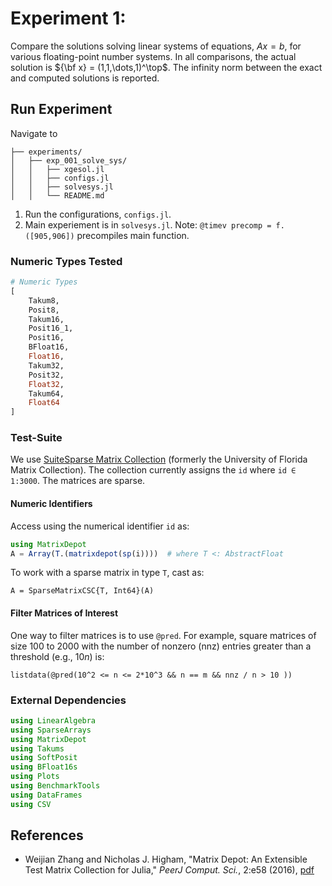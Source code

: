 # Experiment 1: 

Compare the solutions solving linear systems of equations, $Ax = b$, for various floating-point number systems.
In all comparisons, the actual solution is ${\bf x} = (1,1,\dots,1)^\top$.  The infinity norm between the exact 
and computed solutions is reported.

## Run Experiment

Navigate to 

```
├── experiments/
│   ├── exp_001_solve_sys/
│   │   ├── xgesol.jl
│   │   ├── configs.jl
│   │   ├── solvesys.jl
│   │   └── README.md
```

1. Run the configurations, `configs.jl`.
2. Main experiement is in `solvesys.jl`.  Note: `@timev precomp = f.([905,906])` precompiles main function.


### Numeric Types Tested

```julia
# Numeric Types
[
 	Takum8,
 	Posit8, 
 	Takum16, 
 	Posit16_1, 
 	Posit16, 
 	BFloat16, 
 	Float16, 
 	Takum32, 
 	Posit32, 
 	Float32, 
 	Takum64, 
 	Float64
] 
```

### Test-Suite

We use [SuiteSparse Matrix Collection](https://sparse.tamu.edu) (formerly the University of Florida Matrix Collection).
The collection currently assigns the `id` where `id ∈ 1:3000`.  The matrices are sparse.

#### Numeric Identifiers

Access using the numerical identifier `id` as:

```julia
using MatrixDepot
A = Array(T.(matrixdepot(sp(i))))  # where T <: AbstractFloat
```

To work with a sparse matrix in type `T`, cast as:

```
A = SparseMatrixCSC{T, Int64}(A) 
```

#### Filter Matrices of Interest

One way to filter matrices is to use `@pred`.  For example, square matrices of size 100 to 2000 with the number 
of nonzero (nnz) entries greater than a threshold (e.g., $10n$) is:

```
listdata(@pred(10^2 <= n <= 2*10^3 && n == m && nnz / n > 10 ))
```



### External Dependencies

```julia
using LinearAlgebra    
using SparseArrays    
using MatrixDepot
using Takums
using SoftPosit
using BFloat16s
using Plots
using BenchmarkTools
using DataFrames
using CSV
```


## References 

* Weijian Zhang and Nicholas J. Higham,
  "Matrix Depot: An Extensible Test Matrix Collection for Julia," *PeerJ Comput. Sci.*, 2:e58 (2016),
  [pdf](https://peerj.com/articles/cs-58/)

